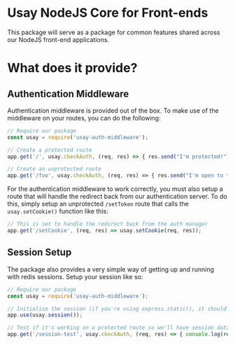 # Usay NodeJS Core for Front-ends

This package will serve as a package for common features shared across our NodeJS front-end applications.

# What does it provide?

## Authentication Middleware

Authentication middleware is provided out of the box. To make use of the middleware on your routes, you can do the following:

```js
// Require our package
const usay = require('usay-auth-middleware');

// Create a protected route
app.get('/', usay.checkAuth, (req, res) => { res.send("I'm protected!") });

// Create an unprotected route
app.get('/foo', usay.checkAuth, (req, res) => { res.send("I'm open to the world!") });
```

For the authentication middleware to work correctly, you must also setup a route that will handle the redirect back from our authentication server. To do this, simply setup an unprotected `/setToken` route that calls the `usay.setCookie()` function like this:

```js
// This is set to handle the redirect back from the auth manager
app.get('/setCookie', (req, res) => usay.setCookie(req, res));
```

## Session Setup

The package also provides a very simple way of getting up and running with redis sessions. Setup your session like so:

```js
// Require our package
const usay = require('usay-auth-middleware');

// Initialise the session (if you're using express.static(), it should be above this statement as to not cause issues)
app.use(usay.session());

// Test if it's working on a protected route so we'll have session data to display
app.get('/session-test', usay.checkAuth, (req, res) => { console.log(req.session) });
```